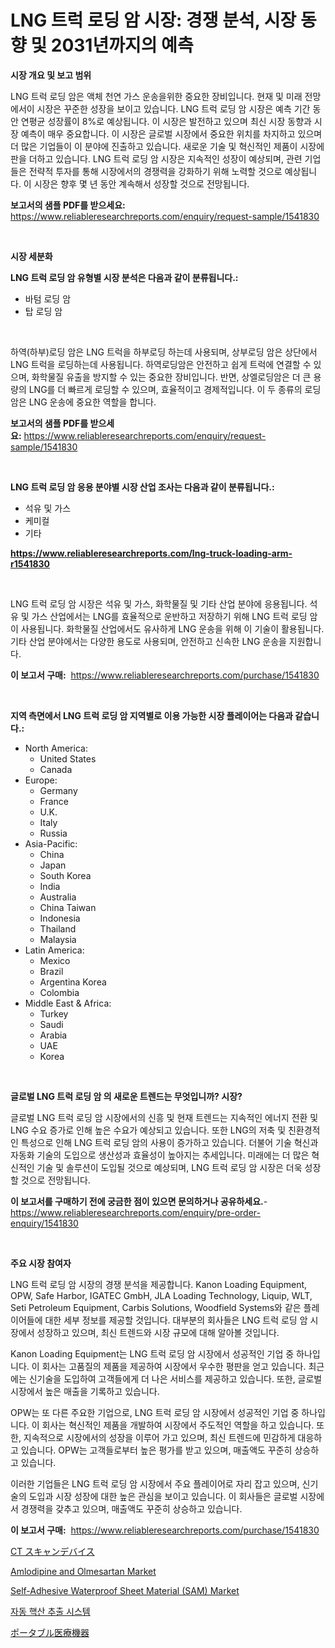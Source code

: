 <p><h1>LNG 트럭 로딩 암 시장: 경쟁 분석, 시장 동향 및 2031년까지의 예측</h1></p><p><strong>시장 개요 및 보고 범위</strong></p>
<p><p>LNG 트럭 로딩 암은 액체 천연 가스 운송을위한 중요한 장비입니다. 현재 및 미래 전망에서이 시장은 꾸준한 성장을 보이고 있습니다. LNG 트럭 로딩 암 시장은 예측 기간 동안 연평균 성장률이 8%로 예상됩니다. 이 시장은 발전하고 있으며 최신 시장 동향과 시장 예측이 매우 중요합니다. 이 시장은 글로벌 시장에서 중요한 위치를 차지하고 있으며 더 많은 기업들이 이 분야에 진출하고 있습니다. 새로운 기술 및 혁신적인 제품이 시장에 판을 더하고 있습니다. LNG 트럭 로딩 암 시장은 지속적인 성장이 예상되며, 관련 기업들은 전략적 투자를 통해 시장에서의 경쟁력을 강화하기 위해 노력할 것으로 예상됩니다. 이 시장은 향후 몇 년 동안 계속해서 성장할 것으로 전망됩니다.</p></p>
<p><strong>보고서의 샘플 PDF를 받으세요:</strong> <a href="https://www.reliableresearchreports.com/enquiry/request-sample/1541830">https://www.reliableresearchreports.com/enquiry/request-sample/1541830</a></p>
<p>&nbsp;</p>
<p><strong>시장 세분화</strong></p>
<p><strong>LNG 트럭 로딩 암 유형별 시장 분석은 다음과 같이 분류됩니다.:</strong></p>
<p><ul><li>바텀 로딩 암</li><li>탑 로딩 암</li></ul></p>
<p>&nbsp;</p>
<p><p>하역(하부)로딩 암은 LNG 트럭을 하부로딩 하는데 사용되며, 상부로딩 암은 상단에서 LNG 트럭을 로딩하는데 사용됩니다. 하역로딩암은 안전하고 쉽게 트럭에 연결할 수 있으며, 화학물질 유출을 방지할 수 있는 중요한 장비입니다. 반면, 상엘로딩암은 더 큰 용량의 LNG를 더 빠르게 로딩할 수 있으며, 효율적이고 경제적입니다. 이 두 종류의 로딩암은 LNG 운송에 중요한 역할을 합니다.</p></p>
<p><strong>보고서의 샘플 PDF를 받으세요:</strong>&nbsp;<a href="https://www.reliableresearchreports.com/enquiry/request-sample/1541830">https://www.reliableresearchreports.com/enquiry/request-sample/1541830</a></p>
<p>&nbsp;</p>
<p><strong> LNG 트럭 로딩 암 응용 분야별 시장 산업 조사는 다음과 같이 분류됩니다.:</strong></p>
<p><ul><li>석유 및 가스</li><li>케미컬</li><li>기타</li></ul></p>
<p><strong><a href="https://www.reliableresearchreports.com/lng-truck-loading-arm-r1541830">https://www.reliableresearchreports.com/lng-truck-loading-arm-r1541830</a></strong></p>
<p>&nbsp;</p>
<p><p>LNG 트럭 로딩 암 시장은 석유 및 가스, 화학물질 및 기타 산업 분야에 응용됩니다. 석유 및 가스 산업에서는 LNG를 효율적으로 운반하고 저장하기 위해 LNG 트럭 로딩 암이 사용됩니다. 화학물질 산업에서도 유사하게 LNG 운송을 위해 이 기술이 활용됩니다. 기타 산업 분야에서는 다양한 용도로 사용되며, 안전하고 신속한 LNG 운송을 지원합니다.</p></p>
<p><strong>이 보고서 구매:</strong>&nbsp; <a href="https://www.reliableresearchreports.com/purchase/1541830">https://www.reliableresearchreports.com/purchase/1541830</a></p>
<p>&nbsp;</p>
<p><strong>지역 측면에서 LNG 트럭 로딩 암 지역별로 이용 가능한 시장 플레이어는 다음과 같습니다.:</strong></p>
<p><ul>
    <li>
        North America:
        <ul>
            <li>United States</li>
            <li>Canada</li>
        </ul>
    </li>
    <li>
        Europe:
        <ul>
            <li>Germany</li>
            <li>France</li>
            <li>U.K.</li>
            <li>Italy</li>
            <li>Russia</li>
        </ul>
    </li>
    <li>
        Asia-Pacific:
        <ul>
            <li>China</li>
            <li>Japan</li>
            <li>South Korea</li>
            <li>India</li>
            <li>Australia</li>
            <li>China Taiwan</li>
            <li>Indonesia</li>
            <li>Thailand</li>
            <li>Malaysia</li>
        </ul>
    </li>
    <li>
        Latin America:
        <ul>
            <li>Mexico</li>
            <li>Brazil</li>
            <li>Argentina Korea</li>
            <li>Colombia</li>
        </ul>
    </li>
    <li>
        Middle East & Africa:
        <ul>
            <li>Turkey</li>
            <li>Saudi</li>
            <li>Arabia</li>
            <li>UAE</li>
            <li>Korea</li>
        </ul>
    </li>
    </ul></p>
<p>&nbsp;</p>
<p><strong>글로벌 LNG 트럭 로딩 암 의 새로운 트렌드는 무엇입니까? 시장?</strong></p>
<p><p>글로벌 LNG 트럭 로딩 암 시장에서의 신흥 및 현재 트렌드는 지속적인 에너지 전환 및 LNG 수요 증가로 인해 높은 수요가 예상되고 있습니다. 또한 LNG의 저축 및 친환경적인 특성으로 인해 LNG 트럭 로딩 암의 사용이 증가하고 있습니다. 더불어 기술 혁신과 자동화 기술의 도입으로 생산성과 효율성이 높아지는 추세입니다. 미래에는 더 많은 혁신적인 기술 및 솔루션이 도입될 것으로 예상되며, LNG 트럭 로딩 암 시장은 더욱 성장할 것으로 전망됩니다.</p></p>
<p><strong>이 보고서를 구매하기 전에 궁금한 점이 있으면 문의하거나 공유하세요.</strong>- <a href="https://www.reliableresearchreports.com/enquiry/pre-order-enquiry/1541830">https://www.reliableresearchreports.com/enquiry/pre-order-enquiry/1541830</a></p>
<p>&nbsp;</p>
<p><strong>주요 시장 참여자</strong></p>
<p><p>LNG 트럭 로딩 암 시장의 경쟁 분석을 제공합니다. Kanon Loading Equipment, OPW, Safe Harbor, IGATEC GmbH, JLA Loading Technology, Liquip, WLT, Seti Petroleum Equipment, Carbis Solutions, Woodfield Systems와 같은 플레이어들에 대한 세부 정보를 제공할 것입니다. 대부분의 회사들은 LNG 트럭 로딩 암 시장에서 성장하고 있으며, 최신 트렌드와 시장 규모에 대해 알아볼 것입니다.</p><p>Kanon Loading Equipment는 LNG 트럭 로딩 암 시장에서 성공적인 기업 중 하나입니다. 이 회사는 고품질의 제품을 제공하여 시장에서 우수한 평판을 얻고 있습니다. 최근에는 신기술을 도입하여 고객들에게 더 나은 서비스를 제공하고 있습니다. 또한, 글로벌 시장에서 높은 매출을 기록하고 있습니다.</p><p>OPW는 또 다른 주요한 기업으로, LNG 트럭 로딩 암 시장에서 성공적인 기업 중 하나입니다. 이 회사는 혁신적인 제품을 개발하여 시장에서 주도적인 역할을 하고 있습니다. 또한, 지속적으로 시장에서의 성장을 이루어 가고 있으며, 최신 트렌드에 민감하게 대응하고 있습니다. OPW는 고객들로부터 높은 평가를 받고 있으며, 매출액도 꾸준히 상승하고 있습니다.</p><p>이러한 기업들은 LNG 트럭 로딩 암 시장에서 주요 플레이어로 자리 잡고 있으며, 신기술의 도입과 시장 성장에 대한 높은 관심을 보이고 있습니다. 이 회사들은 글로벌 시장에서 경쟁력을 갖추고 있으며, 매출액도 꾸준히 상승하고 있습니다.</p></p>
<p><strong>이 보고서 구매:</strong>&nbsp;&nbsp;<a href="https://www.reliableresearchreports.com/purchase/1541830">https://www.reliableresearchreports.com/purchase/1541830</a></p>
<p><p><a href="https://github.com/CloydAbbott2023/Market-Research-Report-List-1/blob/main/875481058743.md">CT スキャンデバイス</a></p><p><a href="https://github.com/julyju69/Market-Research-Report-List-3/blob/main/amlodipine-and-olmesartan-market.md">Amlodipine and Olmesartan Market</a></p><p><a href="https://issuu.com/reportprime-2/docs/self-adhesive-waterproof-sheet-material-sam-market">Self-Adhesive Waterproof Sheet Material (SAM) Market</a></p><p><a href="https://medium.com/@cierrahayes645/%EC%9E%90%EB%8F%99-%ED%95%B5%EC%82%B0-%EC%B6%94%EC%B6%9C-%EC%8B%9C%EC%8A%A4%ED%85%9C-%EC%8B%9C%EC%9E%A5-%EA%B7%9C%EB%AA%A8-%EB%B0%8F-%EC%8B%9C%EC%9E%A5-%EB%8F%99%ED%96%A5-%EC%99%84%EB%B2%BD%ED%95%9C-%EC%82%B0%EC%97%85-%EA%B0%9C%EC%9A%94-2024%EB%85%84%EB%B6%80%ED%84%B0-2031%EB%85%84%EA%B9%8C%EC%A7%80-6748c79e227f">자동 핵산 추출 시스템</a></p><p><a href="https://github.com/Fatimaklein1/Market-Research-Report-List-1/blob/main/685087158744.md">ポータブル医療機器</a></p></p>